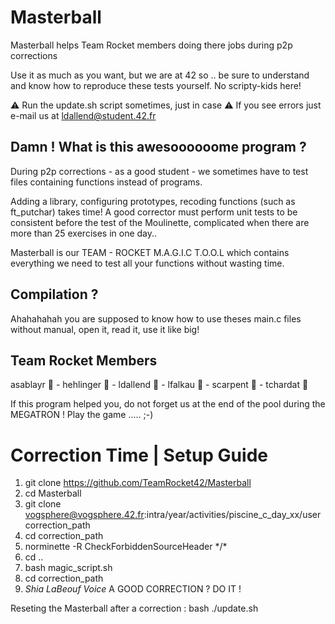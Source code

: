 # Masterball
Masterball helps Team Rocket members doing there jobs during p2p corrections

Use it as much as you want, but we are at 42 so .. be sure to understand and know how to reproduce these tests yourself. No scripty-kids here!

⚠️ Run the update.sh script sometimes, just in case
⚠️ If you see errors just e-mail us at ldallend@student.42.fr

## Damn ! What is this awesoooooome program ? 
During p2p corrections - as a good student - we sometimes have to test files containing functions instead of programs.

Adding a library, configuring prototypes, recoding functions (such as ft_putchar) takes time! 
A good corrector must perform unit tests to be consistent before the test of the Moulinette, complicated when there are more than 25 exercises in one day..

Masterball is our TEAM - ROCKET M.A.G.I.C T.O.O.L which contains everything we need to test all your functions without wasting time.

## Compilation ?

Ahahahahah you are supposed to know how to use theses main.c files without manual, open it, read it, use it like big!

## Team Rocket Members 

asablayr 🐼  - hehlinger 🐯  - ldallend 🦄  - lfalkau 🦁  - scarpent 🦊  - tchardat 🐞 

If this program helped you, do not forget us at the end of the pool during the MEGATRON ! Play the game ..... ;-)

# Correction Time | Setup Guide
1. git clone https://github.com/TeamRocket42/Masterball 
2. cd Masterball
3. git clone vogsphere@vogsphere.42.fr:intra/year/activities/piscine_c_day_xx/user correction_path
4. cd correction_path
5. norminette -R CheckForbiddenSourceHeader \*/\*
6. cd ..
7. bash magic_script.sh 
8. cd correction_path 
9. *Shia LaBeouf Voice* A GOOD CORRECTION ? DO IT !

Reseting the Masterball after a correction : bash ./update.sh
